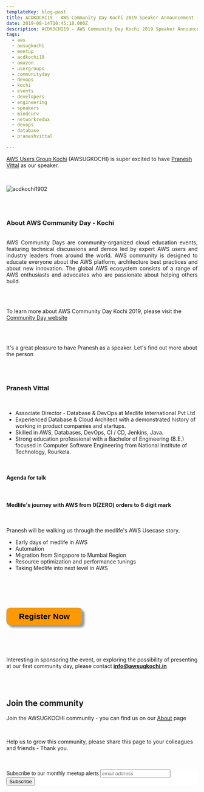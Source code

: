 ```yaml
---
templateKey: blog-post
title: ACDKOCHI19 - AWS Community Day Kochi 2019 Speaker Announcement - Pranesh Vittal 
date: 2019-08-14T10:45:10.000Z
description: ACDKOCHI19 - AWS Community Day Kochi 2019 Speaker Announcement -  Pranesh Vittal
tags:
  - aws
  - awsugkochi
  - meetup
  - acdkochi19
  - amazon
  - usergroups
  - communityday
  - devops
  - kochi
  - events
  - developers
  - engineering
  - speakers
  - mindcurv
  - networkredux
  - devops
  - database
  - praneshvittal

---
```


[AWS Users Group Kochi](https://awsugkochi.in) (AWSUGKOCHI) is super excited to have [Pranesh Vittal](https://www.linkedin.com/in/praneshvittal/) as our speaker.

<br>

![acdkochi1902](/img/awsugkochi-acdkochi19-speaker-pranesh.png)


<br> 
<br>

<h3> About AWS Community Day - Kochi </h3>

<br>
<div style="text-align: justify">
AWS Community Days are community-organized cloud education events, featuring technical discussions and demos led by expert AWS users and industry leaders from around the world. AWS community is designed to educate everyone about the AWS platform, architecture best practices and about new innovation. The global AWS ecosystem consists of a range of AWS enthusiasts and advocates who are passionate about helping others build.
</div>

<br> <br> 

To learn more about AWS Community Day Kochi 2019, please visit the [Community Day website](https://communityday.awsugkochi.in)


<br> <br> 

It's a great pleasure to have Pranesh as a speaker. Let's find out more about the person

<br> <br> 

<h3> Pranesh Vittal </h3>

<br>

- Associate Director - Database & DevOps at Medlife International Pvt Ltd
- Experienced Database & Cloud Architect with a demonstrated history of working in product companies and startups. 
- Skilled in AWS, Databases, DevOps, CI / CD, Jenkins, Java. 
- Strong education professional with a Bachelor of Engineering (B.E.) focused in Computer Software Engineering from National Institute of Technology, Rourkela.


<br>

<h4> Agenda for talk </h4>
<br>
<h4> Medlife's journey with AWS from 0(ZERO) orders to 6 digit mark </h4>
<br>

Pranesh will be walking us through the medlife's AWS Usecase story.

- Early days of medlife in AWS
- Automation
- Migration from Singapore to Mumbai Region
- Resource optimization and performance tunings
- Taking Medlife into next level in AWS


<br> <br> <br> <br>

<form>
<input style="width: 200px; padding: 10px; cursor: pointer; box-shadow: 6px 6px 5px; #999; -webkit-box-shadow: 6px 6px 5px #999; -moz-box-shadow: 6px 6px 5px #999; font-weight: bold; background: #FF9900; color: #000; border-radius: 10px; border: 1px solid #999; font-size: 150%;" type="button" value="Register Now" onclick="location.href='https://konfhub.com/awsugkochi'" />
</form>  

<br> <br> <br> <br>
Interesting in sponsoring the event, or exploring the possibility of presenting at our first community day, please contact **info@awsugkochi.in**


<br> <br>

## Join the community

Join the AWSUGKOCHI community - you can find us on our [About](https://awsugkochi.in/about) page

<br> 

Help us to grow this community, please share this page to your colleagues and friends - Thank you.

<br>
<br>

<!-- Begin Mailchimp Signup Form -->
<link href="//cdn-images.mailchimp.com/embedcode/slim-10_7.css" rel="stylesheet" type="text/css">
<style type="text/css">
	#mc_embed_signup{background:#fff; clear:left; font:14px Helvetica,Arial,sans-serif; }
	/* Add your own Mailchimp form style overrides in your site stylesheet or in this style block.
	   We recommend moving this block and the preceding CSS link to the HEAD of your HTML file. */
</style>
<div id="mc_embed_signup">
<form action="https://awsugkochi.us20.list-manage.com/subscribe/post?u=b4c4469413422365d2a2e5cf6&amp;id=d4837b9a16" method="post" id="mc-embedded-subscribe-form" name="mc-embedded-subscribe-form" class="validate" target="_blank" novalidate>
    <div id="mc_embed_signup_scroll">
	<label for="mce-EMAIL">Subscribe to our monthly meetup alerts</label>
	<input type="email" value="" name="EMAIL" class="email" id="mce-EMAIL" placeholder="email address" required>
    <!-- real people should not fill this in and expect good things - do not remove this or risk form bot signups-->
    <div style="position: absolute; left: -5000px;" aria-hidden="true"><input type="text" name="b_b4c4469413422365d2a2e5cf6_d4837b9a16" tabindex="-1" value=""></div>
    <div class="clear"><input type="submit" value="Subscribe" name="subscribe" id="mc-embedded-subscribe" class="button"></div>
    </div>
</form>
</div>

<!--End mc_embed_signup-->
